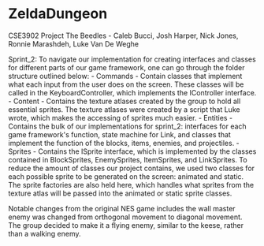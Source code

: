 # ZeldaDungeon
CSE3902 Project
The Beedles - Caleb Bucci, Josh Harper, Nick Jones, Ronnie Marashdeh, Luke Van De Weghe

Sprint_2: 
	To navigate our implementation for creating interfaces and classes for different parts of our game framework, one can go through the folder structure outlined below:
		- Commands - Contain classes that implement what each input from the user does on the screen. These classes will be called in the KeyboardController, 
					 which implements the IController interface.
		- Content - Contains the texture atlases created by the group to hold all essential sprites. The texture atlases were created by a script that Luke wrote, which 
					makes the accessing of sprites much easier.
		- Entities - Contains the bulk of our implementations for sprint_2: interfaces for each game framework's function, state machine for Link, and classes that implement
					 the function of the blocks, items, enemies, and projectiles.
		- Sprites - Contains the ISprite interface, which is implemented by the classes contained in BlockSprites, EnemySprites, ItemSprites, and LinkSprites. To reduce the amount of 
					classes our project contains, we used two classes for each possible sprite to be generated on the screen: animated and static. The sprite factories are also held here, 
					which handles what sprites from the texture atlas will be passed into the animated or static sprite classes.

Notable changes from the original NES game includes the wall master enemy was changed from orthogonal movement to diagonal movement. The group decided to make it a flying enemy, 
similar to the keese, rather than a walking enemy.